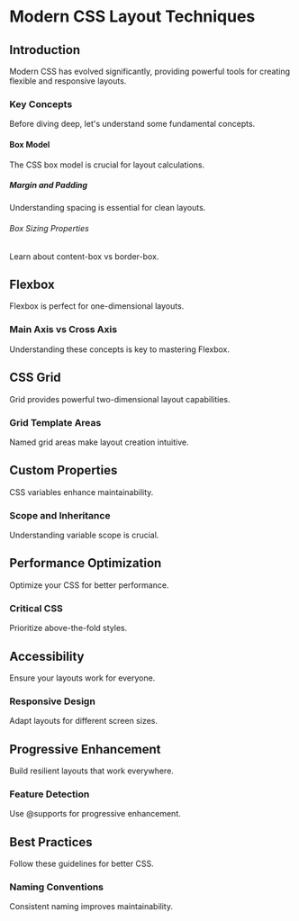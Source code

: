 # Modern CSS Layout Techniques

## Introduction

Modern CSS has evolved significantly, providing powerful tools for creating flexible and responsive layouts.

### Key Concepts

Before diving deep, let's understand some fundamental concepts.

#### Box Model

The CSS box model is crucial for layout calculations.

##### Margin and Padding

Understanding spacing is essential for clean layouts.

###### Box Sizing Properties

Learn about content-box vs border-box.

## Flexbox

Flexbox is perfect for one-dimensional layouts.

### Main Axis vs Cross Axis

Understanding these concepts is key to mastering Flexbox.

## CSS Grid

Grid provides powerful two-dimensional layout capabilities.

### Grid Template Areas

Named grid areas make layout creation intuitive.

## Custom Properties

CSS variables enhance maintainability.

### Scope and Inheritance

Understanding variable scope is crucial.

## Performance Optimization

Optimize your CSS for better performance.

### Critical CSS

Prioritize above-the-fold styles.

## Accessibility

Ensure your layouts work for everyone.

### Responsive Design

Adapt layouts for different screen sizes.

## Progressive Enhancement

Build resilient layouts that work everywhere.

### Feature Detection

Use @supports for progressive enhancement.

## Best Practices

Follow these guidelines for better CSS.

### Naming Conventions

Consistent naming improves maintainability.
